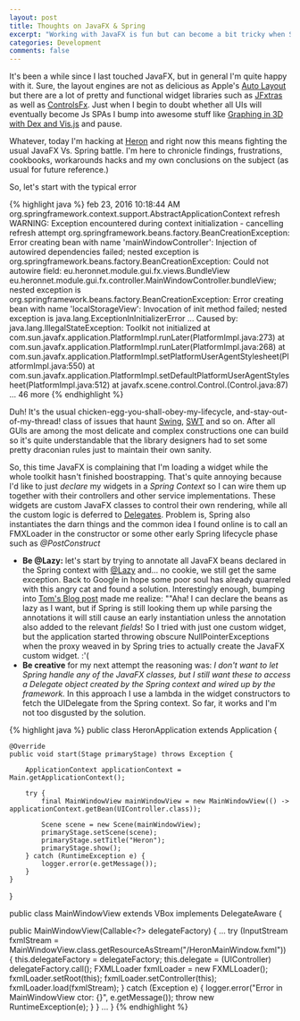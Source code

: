 ```yaml
---
layout: post
title: Thoughts on JavaFX & Spring
excerpt: "Working with JavaFX is fun but can become a bit tricky when Spring is involved"
categories: Development
comments: false
---
```


It's been a while since I last touched JavaFX, but in general I'm quite happy with it. Sure, the layout engines are not as delicious as Apple's [Auto Layout](https://developer.apple.com/library/ios/documentation/UserExperience/Conceptual/AutolayoutPG/index.html) but there are a lot of pretty and functional widget libraries such as [JFxtras](http://jfxtras.org/) as well as [ControlsFx](http://fxexperience.com/controlsfx/). Just when I begin to doubt whether all UIs will eventually become Js SPAs I bump into awesome stuff like [Graphing in 3D with Dex and Vis.js](https://dexvis.wordpress.com/2016/02/21/graphing-in-3d-with-dex-and-vis-js/) and pause.

Whatever, today I'm hacking at [Heron](https://github.com/ecausarano/heron) and right now this means fighting the usual JavaFX Vs. Spring battle. I'm here to chronicle findings, frustrations, cookbooks, workarounds hacks and my own conclusions on the subject (as usual for future reference.)

So, let's start with the typical error

{% highlight java %}
feb 23, 2016 10:18:44 AM org.springframework.context.support.AbstractApplicationContext refresh
WARNING: Exception encountered during context initialization - cancelling refresh attempt
org.springframework.beans.factory.BeanCreationException: Error creating bean with name 'mainWindowController': Injection of autowired dependencies failed; nested exception is org.springframework.beans.factory.BeanCreationException: Could not autowire field: eu.heronnet.module.gui.fx.views.BundleView eu.heronnet.module.gui.fx.controller.MainWindowController.bundleView; nested exception is org.springframework.beans.factory.BeanCreationException: Error creating bean with name 'localStorageView': Invocation of init method failed; nested exception is java.lang.ExceptionInInitializerError
...
Caused by: java.lang.IllegalStateException: Toolkit not initialized
	at com.sun.javafx.application.PlatformImpl.runLater(PlatformImpl.java:273)
	at com.sun.javafx.application.PlatformImpl.runLater(PlatformImpl.java:268)
	at com.sun.javafx.application.PlatformImpl.setPlatformUserAgentStylesheet(PlatformImpl.java:550)
	at com.sun.javafx.application.PlatformImpl.setDefaultPlatformUserAgentStylesheet(PlatformImpl.java:512)
	at javafx.scene.control.Control.<clinit>(Control.java:87)
	... 46 more
{% endhighlight %}

Duh! It's the usual chicken-egg-you-shall-obey-my-lifecycle, and-stay-out-of-my-thread! class of issues that haunt [Swing](https://docs.oracle.com/javase/tutorial/uiswing/concurrency/index.html), [SWT](http://help.eclipse.org/mars/index.jsp?topic=%2Forg.eclipse.platform.doc.isv%2Fguide%2Fswt_threading.htm) and so on. After all GUIs are among the most delicate and complex constructions one can build so it's quite understandable that the library designers had to set some pretty draconian rules just to maintain their own sanity.

So, this time JavaFX is complaining that I'm loading a widget while the whole toolkit hasn't finished boostrapping. That's quite annoying because I'd like to just _declare_ my widgets in a _Spring Context_ so I can wire them up together with their controllers and other service implementations. These widgets are custom JavaFX classes to control their own rendering, while all the custom logic is deferred to [Delegates](https://developer.apple.com/library/mac/documentation/General/Conceptual/CocoaEncyclopedia/DelegatesandDataSources/DelegatesandDataSources.html#//apple_ref/doc/uid/TP40010810-CH11). Problem is, Spring also instantiates the darn things and the common idea I found online is to call an FMXLoader in the constructor or some other early Spring lifecycle phase such as _@PostConstruct_

* **Be @Lazy:** let's start by trying to annotate all JavaFX beans declared in the Spring context with [@Lazy](https://docs.spring.io/spring/docs/current/javadoc-api/org/springframework/context/annotation/Lazy.html) and... no cookie, we still get the same exception. Back to Google in hope some poor soul has already quarreled with this angry cat and found a solution. Interestingly enough, bumping into [Tom's Blog post](http://zezutom.blogspot.nl/2014/01/spring-series-part-4-lazy-on-injection.html) made me realize: ""Aha! I can declare the beans as lazy as I want, but if Spring is still looking them up while parsing the annotations it will still cause an early instantiation unless the annotation also added to the relevant _fields_! So I tried with just one custom widget, but the application started throwing obscure NullPointerExceptions when the proxy weaved in by Spring tries to actually create the JavaFX custom widget. :'(
* **Be creative** for my next attempt the reasoning was: _I don't want to let Spring handle any of the JavaFX classes, but I still want these to access a Delegate object created by the Spring context and wired up by the framework._ In this approach I use a lambda in the widget constructors to fetch the UIDelegate from the Spring context. So far, it works and I'm not too disgusted by the solution.

{% highlight java %}
public class HeronApplication extends Application {

    @Override
    public void start(Stage primaryStage) throws Exception {

        ApplicationContext applicationContext = Main.getApplicationContext();

        try {
            final MainWindowView mainWindowView = new MainWindowView(() -> applicationContext.getBean(UIController.class));

            Scene scene = new Scene(mainWindowView);
            primaryStage.setScene(scene);
            primaryStage.setTitle("Heron");
            primaryStage.show();
        } catch (RuntimeException e) {
            logger.error(e.getMessage());
        }
    }

}

public class MainWindowView extends VBox implements DelegateAware<UIController> {

public MainWindowView(Callable<?> delegateFactory) {
...
        try (InputStream fxmlStream = MainWindowView.class.getResourceAsStream("/HeronMainWindow.fxml")) {
            this.delegateFactory = delegateFactory;
            this.delegate = (UIController) delegateFactory.call();
            FXMLLoader fxmlLoader = new FXMLLoader();
            fxmlLoader.setRoot(this);
            fxmlLoader.setController(this);
            fxmlLoader.load(fxmlStream);
        } catch (Exception e) {
            logger.error("Error in MainWindowView ctor: {}", e.getMessage());
            throw new RuntimeException(e);
        }
    }
...
}
{% endhighlight %}
